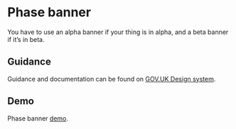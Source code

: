 # Phase banner

You have to use an alpha banner if your thing is in alpha, and a beta banner if it’s in beta.

## Guidance

Guidance and documentation can be found on [GOV.UK Design system](linkgoeshere).

## Demo

Phase banner [demo](linkgoeshere).

<!--
## Installation

```
npm install --save @govuk-frontend/phase-banner
```
## Usage

Including the Sass

```
@import "@govuk-frontend/phase-banner/phase-banner";
```
-->

